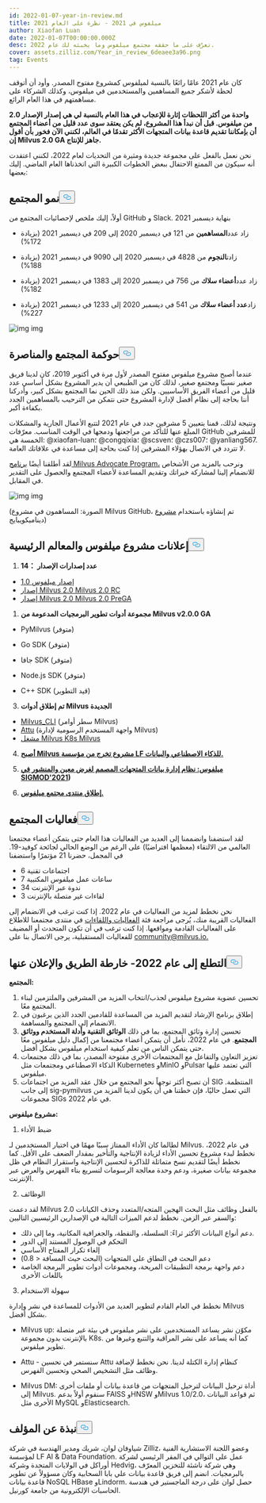 ```yaml
---
id: 2022-01-07-year-in-review.md
title: ميلفوس في 2021 - نظرة على العام 2021
author: Xiaofan Luan
date: 2022-01-07T00:00:00.000Z
desc: تعرّف على ما حققه مجتمع ميلفوس وما يخبئه لك عام 2022.
cover: assets.zilliz.com/Year_in_review_6deaee3a96.png
tag: Events
---
```

<p>كان عام 2021 عامًا رائعًا بالنسبة لميلفوس كمشروع مفتوح المصدر. وأود أن أتوقف لحظة لأشكر جميع المساهمين والمستخدمين في ميلفوس، وكذلك الشركاء على مساهمتهم في هذا العام الرائع.</p>
<p><strong>واحدة من أكثر اللحظات إثارة للإعجاب في هذا العام بالنسبة لي هي إصدار الإصدار 2.0 من ميلفوس. قبل أن نبدأ هذا المشروع، لم يكن يعتقد سوى عدد قليل من أعضاء المجتمع أن بإمكاننا تقديم قاعدة بيانات المتجهات الأكثر تقدمًا في العالم، لكنني الآن فخور بأن أقول إن Milvus 2.0 GA جاهز للإنتاج.</strong></p>
<p>نحن نعمل بالفعل على مجموعة جديدة ومثيرة من التحديات لعام 2022، لكنني اعتقدت أنه سيكون من الممتع الاحتفال ببعض الخطوات الكبيرة التي اتخذناها العام الماضي. إليك بعضها:</p>
<h2 id="Community-Growth" class="common-anchor-header">نمو المجتمع<button data-href="#Community-Growth" class="anchor-icon" translate="no">
      <svg translate="no"
        aria-hidden="true"
        focusable="false"
        height="20"
        version="1.1"
        viewBox="0 0 16 16"
        width="16"
      >
        <path
          fill="#0092E4"
          fill-rule="evenodd"
          d="M4 9h1v1H4c-1.5 0-3-1.69-3-3.5S2.55 3 4 3h4c1.45 0 3 1.69 3 3.5 0 1.41-.91 2.72-2 3.25V8.59c.58-.45 1-1.27 1-2.09C10 5.22 8.98 4 8 4H4c-.98 0-2 1.22-2 2.5S3 9 4 9zm9-3h-1v1h1c1 0 2 1.22 2 2.5S13.98 12 13 12H9c-.98 0-2-1.22-2-2.5 0-.83.42-1.64 1-2.09V6.25c-1.09.53-2 1.84-2 3.25C6 11.31 7.55 13 9 13h4c1.45 0 3-1.69 3-3.5S14.5 6 13 6z"
        ></path>
      </svg>
    </button></h2><p>أولاً، إليك ملخص لإحصائيات المجتمع من GitHub و Slack. بنهاية ديسمبر 2021</p>
<ul>
<li><p>زاد عدد<strong>المساهمين</strong> من 121 في ديسمبر 2020 إلى 209 في ديسمبر 2021 (بزيادة 172%)</p></li>
<li><p>زادت<strong>النجوم</strong> من 4828 في ديسمبر 2020 إلى 9090 في ديسمبر 2021 (بزيادة 188%)</p></li>
<li><p>زاد عدد<strong>أعضاء سلاك</strong> من 756 في ديسمبر 2020 إلى 1383 في ديسمبر 2021 (بزيادة 182%)</p></li>
<li><p>زاد<strong>عدد أعضاء سلاك</strong> من 541 في ديسمبر 2020 إلى 1233 في ديسمبر 2021 (بزيادة 227%)</p></li>
</ul>
<p>
  
   <span class="img-wrapper"> <img translate="no" src="https://assets.zilliz.com/1_1_e94deb087f.png" alt="img" class="doc-image" id="img" />
   </span> <span class="img-wrapper"> <span>img</span> </span></p>
<h2 id="Community-Governance-and-Advocacy" class="common-anchor-header">حوكمة المجتمع والمناصرة<button data-href="#Community-Governance-and-Advocacy" class="anchor-icon" translate="no">
      <svg translate="no"
        aria-hidden="true"
        focusable="false"
        height="20"
        version="1.1"
        viewBox="0 0 16 16"
        width="16"
      >
        <path
          fill="#0092E4"
          fill-rule="evenodd"
          d="M4 9h1v1H4c-1.5 0-3-1.69-3-3.5S2.55 3 4 3h4c1.45 0 3 1.69 3 3.5 0 1.41-.91 2.72-2 3.25V8.59c.58-.45 1-1.27 1-2.09C10 5.22 8.98 4 8 4H4c-.98 0-2 1.22-2 2.5S3 9 4 9zm9-3h-1v1h1c1 0 2 1.22 2 2.5S13.98 12 13 12H9c-.98 0-2-1.22-2-2.5 0-.83.42-1.64 1-2.09V6.25c-1.09.53-2 1.84-2 3.25C6 11.31 7.55 13 9 13h4c1.45 0 3-1.69 3-3.5S14.5 6 13 6z"
        ></path>
      </svg>
    </button></h2><p>عندما أصبح مشروع ميلفوس مفتوح المصدر لأول مرة في أكتوبر 2019، كان لدينا فريق صغير نسبيًا ومجتمع صغير، لذلك كان من الطبيعي أن يدير المشروع بشكل أساسي عدد قليل من أعضاء الفريق الأساسيين. ولكن منذ ذلك الحين نما المجتمع بشكل كبير، وأدركنا أننا بحاجة إلى نظام أفضل لإدارة المشروع حتى نتمكن من الترحيب بالمساهمين الجدد بكفاءة أكبر.</p>
<p>ونتيجة لذلك، قمنا بتعيين 5 مشرفين جدد في عام 2021 لتتبع الأعمال الجارية والمشكلات المبلغ عنها للتأكد من مراجعتها ودمجها في الوقت المناسب. معرّفات GitHub للمشرفين الخمسة هي: @xiaofan-luan؛ @congqixia؛ @scsven؛ @czs007؛ @yanliang567. لا تتردد في الاتصال بهؤلاء المشرفين إذا كنت بحاجة إلى مساعدة في علاقاتك العامة.</p>
<p>لقد أطلقنا أيضًا <a href="https://milvus.io/community/milvus_advocate.md">برنامج Milvus Advocate Program،</a> ونرحب بالمزيد من الأشخاص للانضمام إلينا لمشاركة خبراتك وتقديم المساعدة لأعضاء المجتمع والحصول على التقدير في المقابل.</p>
<p>
  
   <span class="img-wrapper"> <img translate="no" src="https://assets.zilliz.com/1_2_835f379fb0.png" alt="img" class="doc-image" id="img" />
   </span> <span class="img-wrapper"> <span>img</span> </span></p>
<p>(الصورة: المساهمون في مشروع Milvus GitHub، تم إنشاؤه باستخدام <a href="https://github.com/dynamicwebpaige/nanowrimo-2021/blob/main/15_VS_Code_contributors.ipynb">مشروع</a> ديناميكويبايج)</p>
<h2 id="Milvus-Project-Announcements-and-Milestones" class="common-anchor-header">إعلانات مشروع ميلفوس والمعالم الرئيسية<button data-href="#Milvus-Project-Announcements-and-Milestones" class="anchor-icon" translate="no">
      <svg translate="no"
        aria-hidden="true"
        focusable="false"
        height="20"
        version="1.1"
        viewBox="0 0 16 16"
        width="16"
      >
        <path
          fill="#0092E4"
          fill-rule="evenodd"
          d="M4 9h1v1H4c-1.5 0-3-1.69-3-3.5S2.55 3 4 3h4c1.45 0 3 1.69 3 3.5 0 1.41-.91 2.72-2 3.25V8.59c.58-.45 1-1.27 1-2.09C10 5.22 8.98 4 8 4H4c-.98 0-2 1.22-2 2.5S3 9 4 9zm9-3h-1v1h1c1 0 2 1.22 2 2.5S13.98 12 13 12H9c-.98 0-2-1.22-2-2.5 0-.83.42-1.64 1-2.09V6.25c-1.09.53-2 1.84-2 3.25C6 11.31 7.55 13 9 13h4c1.45 0 3-1.69 3-3.5S14.5 6 13 6z"
        ></path>
      </svg>
    </button></h2><ol>
<li><strong>عدد إصدارات الإصدار ：14</strong></li>
</ol>
<ul>
<li><a href="https://milvus.io/blog/Whats-Inside-Milvus-1.0.md">إصدار ميلفوس 1.0</a></li>
<li><a href="https://milvus.io/blog/milvus2.0-redefining-vector-database.md">إصدار Milvus 2.0 Milvus 2.0 RC</a></li>
<li><a href="https://milvus.io/docs/v2.0.x/release_notes.md#v200-PreGA">إصدار Milvus 2.0 Milvus 2.0 PreGA</a></li>
</ul>
<ol>
<li><strong>مجموعة أدوات تطوير البرمجيات المدعومة من Milvus v2.0.0 GA</strong></li>
</ol>
<ul>
<li><p>PyMilvus (متوفر)</p></li>
<li><p>Go SDK (متوفر)</p></li>
<li><p>جافا SDK (متوفر)</p></li>
<li><p>Node.js SDK (متوفر)</p></li>
<li><p>C++ SDK (قيد التطوير)</p></li>
</ul>
<ol start="3">
<li><strong>تم إطلاق أدوات Milvus الجديدة</strong></li>
</ol>
<ul>
<li><a href="https://github.com/zilliztech/milvus_cli#community">Milvus_CLI</a> (سطر أوامر Milvus)</li>
<li><a href="https://github.com/zilliztech/attu">Attu</a> (واجهة المستخدم الرسومية لإدارة Milvus)</li>
<li><a href="https://github.com/milvus-io/milvus-operator">مشغل Milvus K8s Milvus</a></li>
</ul>
<ol start="4">
<li><p><strong><a href="https://lfaidata.foundation/blog/2021/06/23/lf-ai-data-foundation-announces-graduation-of-milvus-project/">أصبح Milvus مشروع تخرج من مؤسسة LF للذكاء الاصطناعي والبيانات.</a></strong></p></li>
<li><p><strong><a href="https://www.cs.purdue.edu/homes/csjgwang/pubs/SIGMOD21_Milvus.pdf">ميلفوس: نظام إدارة بيانات المتجهات المصمم لغرض معين والمنشور في SIGMOD'2021</a>)</strong></p></li>
<li><p><strong><a href="https://discuss.milvus.io/">إطلاق منتدى مجتمع ميلفوس.</a></strong></p></li>
</ol>
<h2 id="Community-Events" class="common-anchor-header">فعاليات المجتمع<button data-href="#Community-Events" class="anchor-icon" translate="no">
      <svg translate="no"
        aria-hidden="true"
        focusable="false"
        height="20"
        version="1.1"
        viewBox="0 0 16 16"
        width="16"
      >
        <path
          fill="#0092E4"
          fill-rule="evenodd"
          d="M4 9h1v1H4c-1.5 0-3-1.69-3-3.5S2.55 3 4 3h4c1.45 0 3 1.69 3 3.5 0 1.41-.91 2.72-2 3.25V8.59c.58-.45 1-1.27 1-2.09C10 5.22 8.98 4 8 4H4c-.98 0-2 1.22-2 2.5S3 9 4 9zm9-3h-1v1h1c1 0 2 1.22 2 2.5S13.98 12 13 12H9c-.98 0-2-1.22-2-2.5 0-.83.42-1.64 1-2.09V6.25c-1.09.53-2 1.84-2 3.25C6 11.31 7.55 13 9 13h4c1.45 0 3-1.69 3-3.5S14.5 6 13 6z"
        ></path>
      </svg>
    </button></h2><p>لقد استضفنا وانضممنا إلى العديد من الفعاليات هذا العام حتى يتمكن أعضاء مجتمعنا العالمي من الالتقاء (معظمها افتراضيًا) على الرغم من الوضع الحالي لجائحة كوفيد-19. في المجمل، حضرنا 21 مؤتمرًا واستضفنا</p>
<ul>
<li>6 اجتماعات تقنية</li>
<li>7 ساعات عمل ميلفوس المكتبية</li>
<li>34 ندوة عبر الإنترنت</li>
<li>3 لقاءات غير متصلة بالإنترنت</li>
</ul>
<p>نحن نخطط لمزيد من الفعاليات في عام 2022. إذا كنت ترغب في الانضمام إلى الفعاليات القريبة منك، يُرجى مراجعة فئة <a href="https://discuss.milvus.io/c/events-and-meetups/13">الفعاليات واللقاءات</a> في منتدى مجتمعنا للاطلاع على الفعاليات القادمة ومواقعها. إذا كنت ترغب في أن تكون المتحدث أو المضيف للفعاليات المستقبلية، يرجى الاتصال بنا على <a href="mailto:community@milvus.io">community@milvus.io.</a></p>
<h2 id="Looking-Ahead-to-2022--Roadmap--Announcement" class="common-anchor-header">التطلع إلى عام 2022- خارطة الطريق والإعلان عنها<button data-href="#Looking-Ahead-to-2022--Roadmap--Announcement" class="anchor-icon" translate="no">
      <svg translate="no"
        aria-hidden="true"
        focusable="false"
        height="20"
        version="1.1"
        viewBox="0 0 16 16"
        width="16"
      >
        <path
          fill="#0092E4"
          fill-rule="evenodd"
          d="M4 9h1v1H4c-1.5 0-3-1.69-3-3.5S2.55 3 4 3h4c1.45 0 3 1.69 3 3.5 0 1.41-.91 2.72-2 3.25V8.59c.58-.45 1-1.27 1-2.09C10 5.22 8.98 4 8 4H4c-.98 0-2 1.22-2 2.5S3 9 4 9zm9-3h-1v1h1c1 0 2 1.22 2 2.5S13.98 12 13 12H9c-.98 0-2-1.22-2-2.5 0-.83.42-1.64 1-2.09V6.25c-1.09.53-2 1.84-2 3.25C6 11.31 7.55 13 9 13h4c1.45 0 3-1.69 3-3.5S14.5 6 13 6z"
        ></path>
      </svg>
    </button></h2><p><strong>المجتمع:</strong></p>
<ol>
<li>تحسين عضوية مشروع ميلفوس لجذب/انتخاب المزيد من المشرفين والملتزمين لبناء المجتمع معًا.</li>
<li>إطلاق برنامج الإرشاد لتقديم المزيد من المساعدة للقادمين الجدد الذين يرغبون في الانضمام إلى المجتمع والمساهمة.</li>
<li>تحسين إدارة وثائق المجتمع، بما في ذلك <strong>الوثائق التقنية وأدلة المستخدم ووثائق المجتمع</strong>. في عام 2022، نأمل أن يتمكن أعضاء مجتمعنا من إكمال دليل ميلفوس معًا حتى يتمكن الناس من تعلم كيفية استخدام ميلفوس بشكل أفضل.</li>
<li>تعزيز التعاون والتفاعل مع المجتمعات الأخرى مفتوحة المصدر، بما في ذلك مجتمعات الذكاء الاصطناعي ومجتمعات مثل Kubernetes وMinIO وPulsar التي تعتمد عليها ميلفوس.</li>
<li>أن تصبح أكثر توجهاً نحو المجتمع من خلال عقد المزيد من اجتماعات SIG المنتظمة. إلى جانب sig-pymilvus التي تعمل حاليًا، فإن خطتنا هي أن يكون لدينا المزيد من مجموعات SIGs في عام 2022.</li>
</ol>
<p><strong>مشروع ميلفوس:</strong></p>
<ol>
<li>ضبط الأداء</li>
</ol>
<p>لطالما كان الأداء الممتاز سببًا مهمًا في اختيار المستخدمين لـ Milvus. في عام 2022، نخطط لبدء مشروع تحسين الأداء لزيادة الإنتاجية والتأخير بمقدار الضعف على الأقل. كما نخطط أيضًا لتقديم نسخ متماثلة للذاكرة لتحسين الإنتاجية واستقرار النظام في ظل مجموعة بيانات صغيرة، ودعم وحدة معالجة الرسومات لتسريع بناء الفهرس والعرض عبر الإنترنت.</p>
<ol start="2">
<li>الوظائف</li>
</ol>
<p>لقد دعمت Milvus 2.0 بالفعل وظائف مثل البحث الهجين المتجه/المتعدد وحذف الكيانات والسفر عبر الزمن. نخطط لدعم الميزات التالية في الإصدارين الرئيسيين التاليين:</p>
<ul>
<li>دعم أنواع البيانات الأكثر ثراءً: السلسلة، والنقطة، والجغرافية المكانية، وما إلى ذلك.</li>
<li>التحكم في الوصول المستند إلى الدور</li>
<li>إلغاء تكرار المفتاح الأساسي</li>
<li>دعم البحث في النطاق على المتجهات (البحث حيث المسافة &lt; 0.8)</li>
<li>دعم واجهة برمجة التطبيقات المريحة، ومجموعات أدوات تطوير البرمجة الخاصة باللغات الأخرى</li>
</ul>
<ol start="3">
<li>سهولة الاستخدام</li>
</ol>
<p>نخطط في العام القادم لتطوير العديد من الأدوات للمساعدة في نشر وإدارة Milvus بشكل أفضل.</p>
<ul>
<li><p>Milvus up:  مكوّن نشر يساعد المستخدمين على نشر ميلفوس في بيئة غير متصلة بالإنترنت بدون مجموعة K8s. كما أنه يساعد على نشر المراقبة والتتبع وغيرها من تطوير ميلفوس.</p></li>
<li><p>Attu - سنستمر في تحسين Attu كنظام إدارة الكتلة لدينا. نحن نخطط لإضافة وظائف مثل التشخيص الصحي وتحسين الفهرس.</p></li>
<li><p>Milvus DM: أداة ترحيل البيانات لترحيل المتجهات من قاعدة بيانات أو ملفات أخرى إلى Milvus. سنقوم أولاً بدعم FAISS وHNSW وMilvus 1.0/2.0، ثم قواعد البيانات الأخرى مثل MySQL وElasticsearch.</p></li>
</ul>
<h2 id="About-the-author" class="common-anchor-header">نبذة عن المؤلف<button data-href="#About-the-author" class="anchor-icon" translate="no">
      <svg translate="no"
        aria-hidden="true"
        focusable="false"
        height="20"
        version="1.1"
        viewBox="0 0 16 16"
        width="16"
      >
        <path
          fill="#0092E4"
          fill-rule="evenodd"
          d="M4 9h1v1H4c-1.5 0-3-1.69-3-3.5S2.55 3 4 3h4c1.45 0 3 1.69 3 3.5 0 1.41-.91 2.72-2 3.25V8.59c.58-.45 1-1.27 1-2.09C10 5.22 8.98 4 8 4H4c-.98 0-2 1.22-2 2.5S3 9 4 9zm9-3h-1v1h1c1 0 2 1.22 2 2.5S13.98 12 13 12H9c-.98 0-2-1.22-2-2.5 0-.83.42-1.64 1-2.09V6.25c-1.09.53-2 1.84-2 3.25C6 11.31 7.55 13 9 13h4c1.45 0 3-1.69 3-3.5S14.5 6 13 6z"
        ></path>
      </svg>
    </button></h2><p>شياوفان لوان، شريك ومدير الهندسة في شركة Zilliz، وعضو اللجنة الاستشارية الفنية لمؤسسة LF AI &amp; Data Foundation. عمل على التوالي في المقر الرئيسي لشركة أوراكل في الولايات المتحدة وشركة Hedvig، وهي شركة ناشئة للتخزين المعرّف بالبرمجيات. انضم إلى فريق قاعدة بيانات علي بابا السحابية وكان مسؤولاً عن تطوير قاعدة بيانات NoSQL HBase وLindorm. حصل لوان على درجة الماجستير في هندسة الحاسبات الإلكترونية من جامعة كورنيل.</p>
